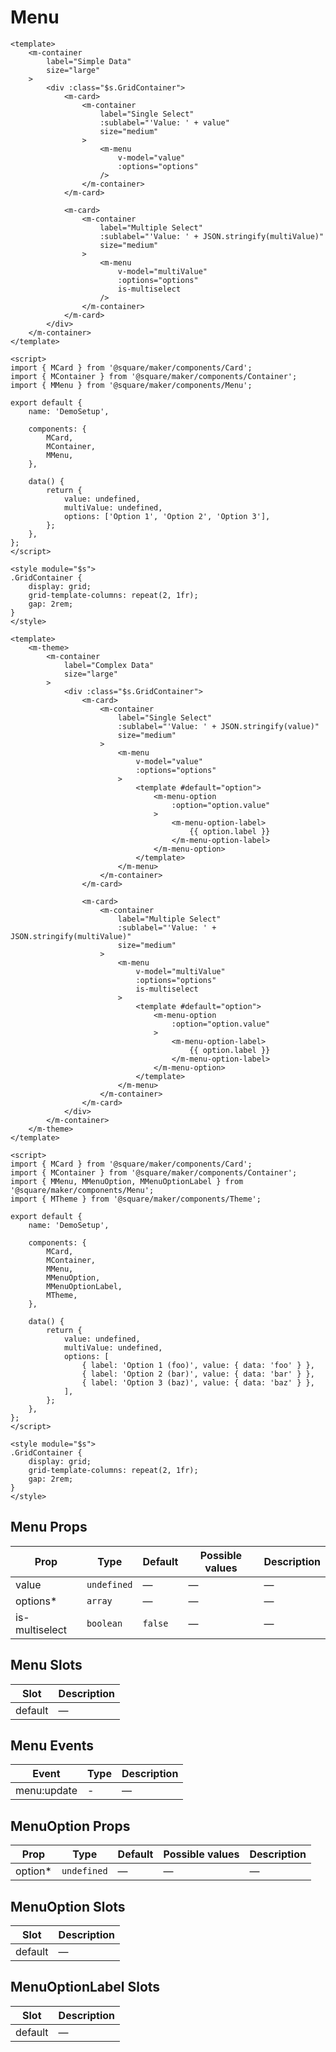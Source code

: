# Menu


```vue
<template>
	<m-container
		label="Simple Data"
		size="large"
	>
		<div :class="$s.GridContainer">
			<m-card>
				<m-container
					label="Single Select"
					:sublabel="'Value: ' + value"
					size="medium"
				>
					<m-menu
						v-model="value"
						:options="options"
					/>
				</m-container>
			</m-card>

			<m-card>
				<m-container
					label="Multiple Select"
					:sublabel="'Value: ' + JSON.stringify(multiValue)"
					size="medium"
				>
					<m-menu
						v-model="multiValue"
						:options="options"
						is-multiselect
					/>
				</m-container>
			</m-card>
		</div>
	</m-container>
</template>

<script>
import { MCard } from '@square/maker/components/Card';
import { MContainer } from '@square/maker/components/Container';
import { MMenu } from '@square/maker/components/Menu';

export default {
	name: 'DemoSetup',

	components: {
		MCard,
		MContainer,
		MMenu,
	},

	data() {
		return {
			value: undefined,
			multiValue: undefined,
			options: ['Option 1', 'Option 2', 'Option 3'],
		};
	},
};
</script>

<style module="$s">
.GridContainer {
	display: grid;
	grid-template-columns: repeat(2, 1fr);
	gap: 2rem;
}
</style>
```

```vue
<template>
	<m-theme>
		<m-container
			label="Complex Data"
			size="large"
		>
			<div :class="$s.GridContainer">
				<m-card>
					<m-container
						label="Single Select"
						:sublabel="'Value: ' + JSON.stringify(value)"
						size="medium"
					>
						<m-menu
							v-model="value"
							:options="options"
						>
							<template #default="option">
								<m-menu-option
									:option="option.value"
								>
									<m-menu-option-label>
										{{ option.label }}
									</m-menu-option-label>
								</m-menu-option>
							</template>
						</m-menu>
					</m-container>
				</m-card>

				<m-card>
					<m-container
						label="Multiple Select"
						:sublabel="'Value: ' + JSON.stringify(multiValue)"
						size="medium"
					>
						<m-menu
							v-model="multiValue"
							:options="options"
							is-multiselect
						>
							<template #default="option">
								<m-menu-option
									:option="option.value"
								>
									<m-menu-option-label>
										{{ option.label }}
									</m-menu-option-label>
								</m-menu-option>
							</template>
						</m-menu>
					</m-container>
				</m-card>
			</div>
		</m-container>
	</m-theme>
</template>

<script>
import { MCard } from '@square/maker/components/Card';
import { MContainer } from '@square/maker/components/Container';
import { MMenu, MMenuOption, MMenuOptionLabel } from '@square/maker/components/Menu';
import { MTheme } from '@square/maker/components/Theme';

export default {
	name: 'DemoSetup',

	components: {
		MCard,
		MContainer,
		MMenu,
		MMenuOption,
		MMenuOptionLabel,
		MTheme,
	},

	data() {
		return {
			value: undefined,
			multiValue: undefined,
			options: [
				{ label: 'Option 1 (foo)', value: { data: 'foo' } },
				{ label: 'Option 2 (bar)', value: { data: 'bar' } },
				{ label: 'Option 3 (baz)', value: { data: 'baz' } },
			],
		};
	},
};
</script>

<style module="$s">
.GridContainer {
	display: grid;
	grid-template-columns: repeat(2, 1fr);
	gap: 2rem;
}
</style>
```


<!-- api-tables:start -->
## Menu Props

| Prop           | Type        | Default | Possible values | Description |
| -------------- | ----------- | ------- | --------------- | ----------- |
| value          | `undefined` | —       | —               | —           |
| options*       | `array`     | —       | —               | —           |
| is-multiselect | `boolean`   | `false` | —               | —           |


## Menu Slots

| Slot    | Description |
| ------- | ----------- |
| default | —           |


## Menu Events

| Event       | Type | Description |
| ----------- | ---- | ----------- |
| menu:update | -    | —           |


## MenuOption Props

| Prop    | Type        | Default | Possible values | Description |
| ------- | ----------- | ------- | --------------- | ----------- |
| option* | `undefined` | —       | —               | —           |


## MenuOption Slots

| Slot    | Description |
| ------- | ----------- |
| default | —           |


## MenuOptionLabel Slots

| Slot    | Description |
| ------- | ----------- |
| default | —           |
<!-- api-tables:end -->
